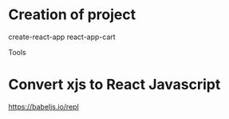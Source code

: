 
# Creation of project 
create-react-app react-app-cart


Tools
# Convert xjs to React Javascript
https://babeljs.io/repl
